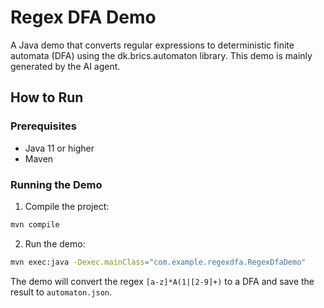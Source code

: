 # Regex DFA Demo

A Java demo that converts regular expressions to deterministic finite automata (DFA) using the dk.brics.automaton library. This demo is mainly generated by the AI agent.

## How to Run

### Prerequisites
- Java 11 or higher
- Maven

### Running the Demo

1. Compile the project:
```bash
mvn compile
```

2. Run the demo:
```bash
mvn exec:java -Dexec.mainClass="com.example.regexdfa.RegexDfaDemo"
```

The demo will convert the regex `[a-z]*A(1|[2-9]+)` to a DFA and save the result to `automaton.json`. 